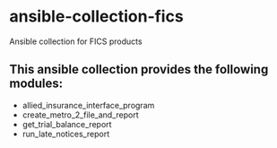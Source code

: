 # ansible-collection-fics
Ansible collection for FICS products

## This ansible collection provides the following modules:
- allied_insurance_interface_program
- create_metro_2_file_and_report
- get_trial_balance_report
- run_late_notices_report
